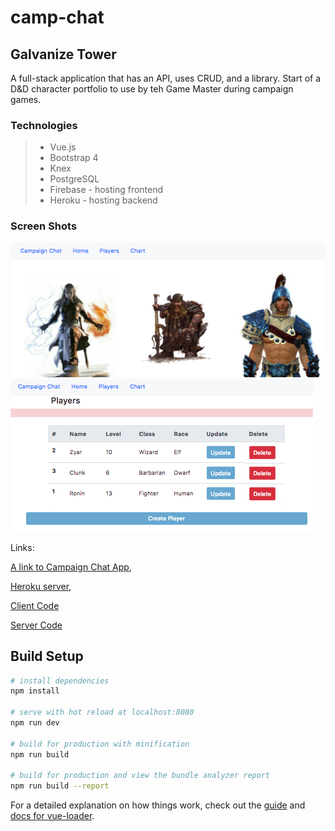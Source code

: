# camp-chat

## Galvanize Tower

A full-stack application that has an API, uses CRUD, and a library. Start of a D&D character portfolio to use by teh Game Master during campaign games.  

### Technologies

> * Vue.js
> * Bootstrap 4
> * Knex
> * PostgreSQL
> * Firebase - hosting frontend
> * Heroku - hosting backend

### Screen Shots

![Home Page](./static/Tower-1.png)
![Players Page](./static/Tower-2.png)

Links:

[A link to Campaign Chat App](https://tower-client.firebaseapp.com/),

[Heroku server](https://g-tower-server.herokuapp.com/api/player),

[Client Code](https://github.com/cwbjr/gTower-client)

[Server Code](https://github.com/cwbjr/gTower-server/tree/master)


## Build Setup

``` bash
# install dependencies
npm install

# serve with hot reload at localhost:8080
npm run dev

# build for production with minification
npm run build

# build for production and view the bundle analyzer report
npm run build --report
```

For a detailed explanation on how things work, check out the [guide](http://vuejs-templates.github.io/webpack/) and [docs for vue-loader](http://vuejs.github.io/vue-loader).
